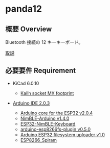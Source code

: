 # panda12

## 概要 Overview

Bluetooth 接続の 12 キーキーボード。

[取説](https://qiita.com/krkrkrrn/private/b706a2ca0386f7734398)

## 必要要件 Requirement

- KiCad 6.0.10

  - [Kailh socket MX footprint](https://github.com/daprice/keyswitches.pretty)

- [Arduino IDE 2.0.3](https://www.arduino.cc/en/software)
  - [Arduino core for the ESP32 v2.0.4](https://github.com/espressif/arduino-esp32#installation-instructions)
  - [NimBLE-Arduino v1.4.0](https://github.com/h2zero/NimBLE-Arduino)
  - [ESP32-NimBLE-Keyboard](https://github.com/wakwak-koba/ESP32-NimBLE-Keyboard)
  - [arduino-esp8266fs-plugin v0.5.0](https://github.com/esp8266/arduino-esp8266fs-plugin)
  - [Arduino ESP32 filesystem uploader v1.0](https://github.com/me-no-dev/arduino-esp32fs-plugin)
  - [ESP8266_Spiram](https://github.com/Gianbacchio/ESP8266_Spiram)
